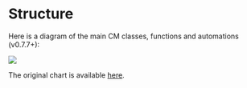 # Structure

Here is a diagram of the main CM classes, functions and automations (v0.7.7+):

![](https://cKnowledge.org/images/cm-diagram-v0.7.7.png)

The original chart is available [here](https://lucid.app/lucidchart/d95cf6bb-9beb-435b-80c0-1a7140dcf7ae/edit?invitationId=inv_4d177cce-595a-4a4a-8194-69abee06d2c7).
